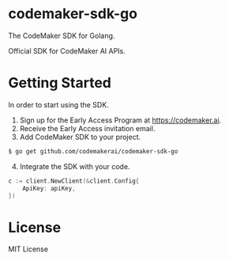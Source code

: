 # codemaker-sdk-go

The CodeMaker SDK for Golang.

Official SDK for CodeMaker AI APIs.

# Getting Started

In order to start using the SDK.

1. Sign up for the Early Access Program at https://codemaker.ai.
2. Receive the Early Access invitation email.
3. Add CodeMaker SDK to your project.

```bash
$ go get github.com/codemakerai/codemaker-sdk-go
```

4. Integrate the SDK with your code.

```go
c := client.NewClient(&client.Config{
    ApiKey: apiKey,
})
```

# License

MIT License